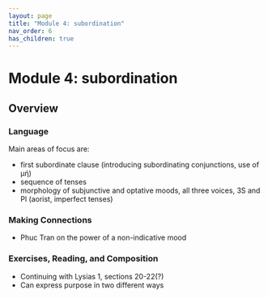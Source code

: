 ```yaml
---
layout: page
title: "Module 4: subordination"
nav_order: 6
has_children: true
---
```



# Module 4:  subordination


## Overview

### Language

Main areas of focus are:
- first subordinate clause (introducing subordinating conjunctions, use of μή)
- sequence of tenses
- morphology of subjunctive and optative moods, all three voices, 3S and Pl (aorist, imperfect tenses)

### Making Connections 

- Phuc Tran on the power of a non-indicative mood

### Exercises, Reading, and Composition

- Continuing with Lysias 1, sections 20-22(?)
- Can express purpose in two different ways
